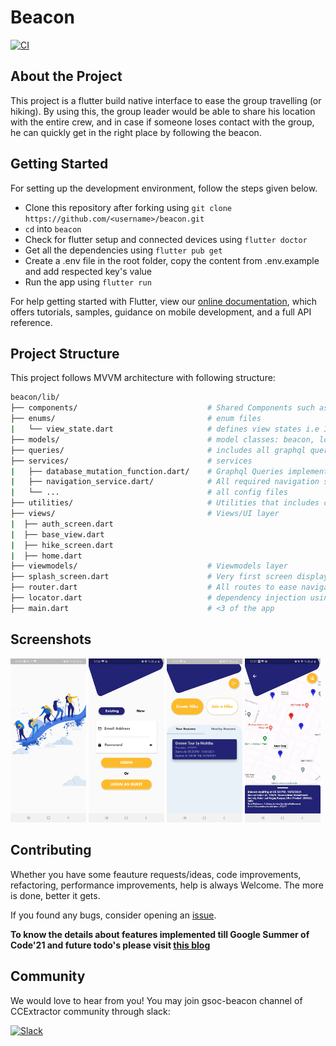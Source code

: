 # Beacon
[![CI](https://github.com/devansh12b2/beacon/actions/workflows/flutter-ci.yml/badge.svg)](https://github.com/devansh12b2/beacon/actions/workflows/flutter-ci.yml/)

## About the Project

This project is a flutter build native interface to ease the group travelling (or hiking). By using this, the group leader would be able to share his location with the entire crew, and in case if someone loses contact with the group, he can quickly get in the right place by following the beacon.

## Getting Started

For setting up the development environment, follow the steps given below.

- Clone this repository after forking using `git clone https://github.com/<username>/beacon.git`
- `cd` into `beacon`
- Check for flutter setup and connected devices using `flutter doctor`
- Get all the dependencies using `flutter pub get`
- Create a .env file in the root folder, copy the content from .env.example and add respected key's value
- Run the app using `flutter run`

For help getting started with Flutter, view our
[online documentation](https://flutter.dev/docs), which offers tutorials,
samples, guidance on mobile development, and a full API reference.

## Project Structure

This project follows MVVM architecture with following structure:

```bash
beacon/lib/
├── components/                             # Shared Components such as dialog boxes, button, and other shared widgets
├── enums/                                  # enum files
|   └── view_state.dart                     # defines view states i.e Idle, Busy, Error
├── models/                                 # model classes: beacon, location, landmark, user
├── queries/                                # includes all graphql query strings
├── services/                               # services
|   ├── database_mutation_function.dart/    # Graphql Queries implementations
|   ├── navigation_service.dart/            # All required navigation services
|   └── ...                                 # all config files
├── utilities/                              # Utilities that includes constants file
├── views/                                  # Views/UI layer
|  ├── auth_screen.dart
|  ├── base_view.dart
|  ├── hike_screen.dart
|  ├── home.dart
├── viewmodels/                             # Viewmodels layer
├── splash_screen.dart                      # Very first screen displayed whilst data is loading
├── router.dart                             # All routes to ease navigation
├── locator.dart                            # dependency injection using get_it
├── main.dart                               # <3 of the app
```

## Screenshots

<img src="screenshots/1.jpg" width="24%" /> <img src="screenshots/2.jpg" width="24%"/> <img src="screenshots/3.jpg" width="24%"/> <img src="screenshots/4.jpg" width="24%"/>

## Contributing

Whether you have some feauture requests/ideas, code improvements, refactoring, performance improvements, help is always Welcome. The more is done, better it gets.

If you found any bugs, consider opening an [issue](https://github.com/CCExtractor/beacon/issues/new).

**To know the details about features implemented till Google Summer of Code'21 and future todo's please visit [this blog](https://blog.nishthab.tech/gsoc-2021-ccextractor-beacon)**

## Community

We would love to hear from you! You may join gsoc-beacon channel of CCExtractor community through slack:

[![Slack](https://img.shields.io/badge/chat-on_slack-purple.svg?style=for-the-badge&logo=slack)](https://ccextractor.org/public/general/support/)
